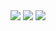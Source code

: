 <!--
**thebluerat/thebluerat** is a ✨ _special_ ✨ repository because its `README.md` (this file) appears on your GitHub profile.

Here are some ideas to get you started:

- 🔭 I’m currently working on ...
- 🌱 I’m currently learning ...
- 👯 I’m looking to collaborate on ...
- 🤔 I’m looking for help with ...
- 💬 Ask me about ...
- 📫 How to reach me: ...
- 😄 Pronouns: ...
- ⚡ Fun fact: ...
-->

<img src="https://github-readme-stats.vercel.app/api?username=thebluerat&theme=rose&show_icons=true" />
<img src="http://mazassumnida.wtf/api/v2/generate_badge?boj=thebluerat" />
<img src="https://github-readme-stats.vercel.app/api/top-langs/?username=thebluerat&layout=donut&langs_count=8" />
